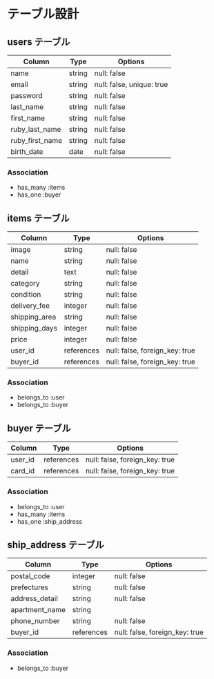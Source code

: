 # テーブル設計

## users テーブル

| Column          | Type   | Options                   |
| --------------- | ------ | ------------------------- |
| name            | string | null: false               |
| email           | string | null: false, unique: true |
| password        | string | null: false               |
| last_name       | string | null: false               |
| first_name      | string | null: false               |
| ruby_last_name  | string | null: false               |
| ruby_first_name | string | null: false               |
| birth_date      | date   | null: false               |


### Association

- has_many :items
- has_one  :buyer

## items テーブル

| Column           | Type       | Options                        |
| ---------------- | ---------- | ------------------------------ |
| image            | string     | null: false                    |
| name             | string     | null: false                    |
| detail           | text       | null: false                    |
| category         | string     | null: false                    |
| condition        | string     | null: false                    |
| delivery_fee     | integer    | null: false                    |
| shipping_area    | string     | null: false                    |
| shipping_days    | integer    | null: false                    |
| price            | integer    | null: false                    |
| user_id          | references | null: false, foreign_key: true |
| buyer_id         | references | null: false, foreign_key: true |

### Association

- belongs_to :user
- belongs_to :buyer


## buyer テーブル

| Column    | Type       | Options                        |
| --------- | ---------- | ------------------------------ |
| user_id   | references | null: false, foreign_key: true |
| card_id   | references | null: false, foreign_key: true |

### Association

- belongs_to :user
- has_many   :items
- has_one    :ship_address

## ship_address テーブル

| Column         | Type       | Options                        |
| -------------- | ---------- | ------------------------------ |
| postal_code    | integer    | null: false                    |
| prefectures    | string     | null: false                    |
| address_detail | string     | null: false                    |
| apartment_name | string     |                                |
| phone_number   | string     | null: false                    |
| buyer_id       | references | null: false, foreign_key: true |

### Association

- belongs_to :buyer  